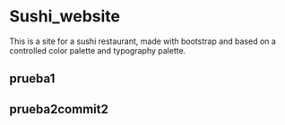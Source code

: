 # Sushi_website
This is a site for a sushi restaurant, made with bootstrap and based on a controlled color palette and typography palette. 
## prueba1
## prueba2commit2